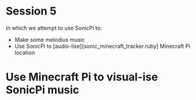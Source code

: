 # Session 5
In which we attempt to use SonicPi to:
 * Make some melodius music
 * Use SonicPi to [audio-lise](sonic_minecraft_tracker.ruby] Minecraft Pi location
 # Use Minecraft Pi to visual-ise SonicPi music